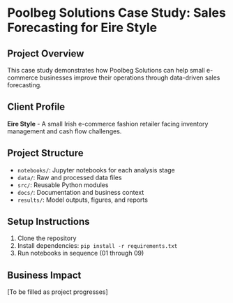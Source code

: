 # Poolbeg Solutions Case Study: Sales Forecasting for Eire Style

## Project Overview
This case study demonstrates how Poolbeg Solutions can help small e-commerce businesses improve their operations through data-driven sales forecasting.

## Client Profile
**Eire Style** - A small Irish e-commerce fashion retailer facing inventory management and cash flow challenges.

## Project Structure
- `notebooks/`: Jupyter notebooks for each analysis stage
- `data/`: Raw and processed data files
- `src/`: Reusable Python modules
- `docs/`: Documentation and business context
- `results/`: Model outputs, figures, and reports

## Setup Instructions
1. Clone the repository
2. Install dependencies: `pip install -r requirements.txt`
3. Run notebooks in sequence (01 through 09)

## Business Impact
[To be filled as project progresses]